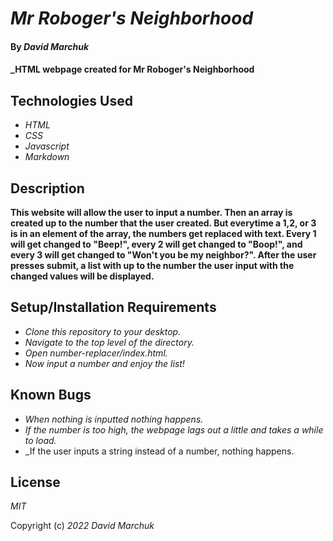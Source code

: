 # _Mr Roboger's Neighborhood_

#### By _**David Marchuk**_

#### _HTML webpage created for Mr Roboger's Neighborhood

## Technologies Used

* _HTML_
* _CSS_
* _Javascript_
* _Markdown_

## Description
 __This website will allow the user to input a number. Then an array is created up to the number that the user created. But everytime a 1,2, or 3 is in an element of the array, the numbers get replaced with text. Every 1 will get changed to "Beep!", every 2 will get changed to "Boop!", and every 3 will get changed to "Won't you be my neighbor?". After the user presses submit, a list with up to the number the user input with the changed values will be displayed.__

 ## Setup/Installation Requirements
 * _Clone this repository to your desktop._
 * _Navigate to the top level of the directory._
 * _Open number-replacer/index.html._
 * _Now input a number and enjoy the list!_

 ## Known Bugs
 * _When nothing is inputted nothing happens._
 * _If the number is too high, the webpage lags out a little and takes a while to load._
 * _If the user inputs a string instead of a number, nothing happens.

 ## License

 _MIT_

 Copyright (c) _2022_ _David Marchuk_